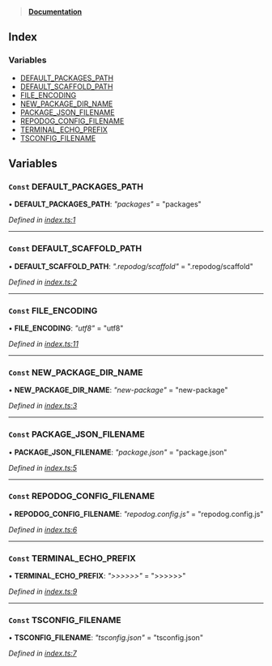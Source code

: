 > **[Documentation](README.md)**

## Index

### Variables

* [DEFAULT_PACKAGES_PATH](README.md#const-default_packages_path)
* [DEFAULT_SCAFFOLD_PATH](README.md#const-default_scaffold_path)
* [FILE_ENCODING](README.md#const-file_encoding)
* [NEW_PACKAGE_DIR_NAME](README.md#const-new_package_dir_name)
* [PACKAGE_JSON_FILENAME](README.md#const-package_json_filename)
* [REPODOG_CONFIG_FILENAME](README.md#const-repodog_config_filename)
* [TERMINAL_ECHO_PREFIX](README.md#const-terminal_echo_prefix)
* [TSCONFIG_FILENAME](README.md#const-tsconfig_filename)

## Variables

### `Const` DEFAULT_PACKAGES_PATH

• **DEFAULT_PACKAGES_PATH**: *"packages"* = "packages"

*Defined in [index.ts:1](https://github.com/dylanaubrey/repodog/blob/028fda7/packages/constants/src/index.ts#L1)*

___

### `Const` DEFAULT_SCAFFOLD_PATH

• **DEFAULT_SCAFFOLD_PATH**: *".repodog/scaffold"* = ".repodog/scaffold"

*Defined in [index.ts:2](https://github.com/dylanaubrey/repodog/blob/028fda7/packages/constants/src/index.ts#L2)*

___

### `Const` FILE_ENCODING

• **FILE_ENCODING**: *"utf8"* = "utf8"

*Defined in [index.ts:11](https://github.com/dylanaubrey/repodog/blob/028fda7/packages/constants/src/index.ts#L11)*

___

### `Const` NEW_PACKAGE_DIR_NAME

• **NEW_PACKAGE_DIR_NAME**: *"new-package"* = "new-package"

*Defined in [index.ts:3](https://github.com/dylanaubrey/repodog/blob/028fda7/packages/constants/src/index.ts#L3)*

___

### `Const` PACKAGE_JSON_FILENAME

• **PACKAGE_JSON_FILENAME**: *"package.json"* = "package.json"

*Defined in [index.ts:5](https://github.com/dylanaubrey/repodog/blob/028fda7/packages/constants/src/index.ts#L5)*

___

### `Const` REPODOG_CONFIG_FILENAME

• **REPODOG_CONFIG_FILENAME**: *"repodog.config.js"* = "repodog.config.js"

*Defined in [index.ts:6](https://github.com/dylanaubrey/repodog/blob/028fda7/packages/constants/src/index.ts#L6)*

___

### `Const` TERMINAL_ECHO_PREFIX

• **TERMINAL_ECHO_PREFIX**: *">>>>>>"* = ">>>>>>"

*Defined in [index.ts:9](https://github.com/dylanaubrey/repodog/blob/028fda7/packages/constants/src/index.ts#L9)*

___

### `Const` TSCONFIG_FILENAME

• **TSCONFIG_FILENAME**: *"tsconfig.json"* = "tsconfig.json"

*Defined in [index.ts:7](https://github.com/dylanaubrey/repodog/blob/028fda7/packages/constants/src/index.ts#L7)*